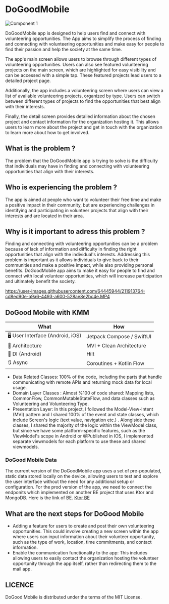 # DoGoodMobile

![Component 1](https://user-images.githubusercontent.com/64445944/211906897-93bddf88-b38a-49a8-a373-1c1fbebe8a38.png)

DoGoodMobile app is designed to help users find and connect with volunteering opportunities. 
The App aims to simplify the process of finding and connecting with volunteering opportunities 
and make easy for people to find their passion and help the society at the same time.

The app's main screen allows users to browse through different types of volunteering opportunities. Users can also see featured volunteering projects on the main screen, which are highlighted for easy visibility and can be accessed with a simple tap. These featured projects lead users to a detailed project page.

Additionally, the app includes a volunteering screen where users can view a list of available volunteering projects, organized by type. Users can switch between different types of projects to find the opportunities that best align with their interests.

Finally, the detail screen provides detailed information about the chosen project and contact information for the organization hosting it. This allows users to learn more about the project and get in touch with the organization to learn more about how to get involved.


## What is the problem ?
The problem that the DoGoodMobile app is trying to solve is the difficulty that individuals may have in finding and connecting with volunteering opportunities that align with their interests.


## Who is experiencing the problem ?

The app is aimed at people who want to volunteer their free time and make a positive impact in their community, but are experiencing challenges in identifying and participating in volunteer projects that align with their interests and are located in their area.

## Why is it important to adress this problem ?
Finding and connecting with volunteering opportunities can be a problem because of lack of information and difficulty in finding the right opportunities that align with the individual's interests. Addressing this problem is important as it allows individuals to give back to their communities and make a positive impact, while also providing personal benefits. DoGoodMobile app aims to make it easy for people to find and connect with local volunteer opportunities, which will increase participation and ultimately benefit the society.

https://user-images.githubusercontent.com/64445944/211913764-cd8ed90e-a9a6-4493-a600-528ae8e2bc4e.MP4


## DoGood Mobile with KMM

| What                                    | How                                                                                                                                                                             |
|-----------------------------------------|---------------------------------------------------------------------------------------------------------------------------------------------------------------------------------|
| 🖥️ User Interface (Android, iOS) | Jetpack Compose / SwiftUI                                                                                                          |
| 🧩 Architecture                         | MVI + Clean Architecture                                                                                                        |
| 💉 DI (Android)                         | Hilt                                                                                                                                                 |
| 🔃 Async                                | Coroutines + Kotlin Flow | |
                                

* Data Related Classes: 100% of the code, including the parts that handle communicating with remote APIs and returning mock data for local usage.
* Domain Layer Classes : Almost %100 of code shared: Mapping lists, CommonFlow, CommonMutableStateFlow, and data classes such as Volunteering and Volunteering Type.
* Presentation Layer: In this project, I followed the Model-View-Intent (MVI) pattern and I shared 100% of the event and state classes, which include Screen's logic (text value, navigation etc.) . Alongiside these classes, I shared the majority of the logic within the ViewModel class, but since we have some platform-specific features, such as the ViewModel's scope in Android or @Published in IOS, I implemented separate viewmodels for each platform to use these and shared viewmodels.

###  DoGood Mobile Data
The current version of the DoGoodMobile app uses a set of pre-populated, static data stored locally on the device, allowing users to test and explore the user interface without the need for any additional setup or configuration.
For the prod version of the app, we need to connect the endponits which implemented on another BE project that uses Ktor and MongoDB. Here is the link of BE.
[Ktor BE](https://github.com/ABurakk/com.dogoodmobile.dogoodmobile) 
## What are the next steps for DoGood Mobile

* Adding a feature for users to create and post their own volunteering opportunities. This could involve creating a new screen within the app where users can input information about their volunteer opportunity, such as the type of work, location, time commitments, and contact information.
* Enable the communication functionality to the app: This includes allowing users to easily contact the organization hosting the volunteer opportunity through the app itself, rather than redirecting them to the mail app.

## LICENCE
DoGood Mobile is distributed under the terms of the MIT License.
